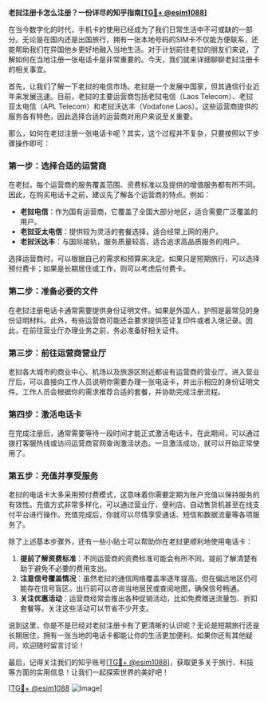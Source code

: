 **老挝注册卡怎么注册？一份详尽的知乎指南[[TG💪+ @esim1088](https://t.me/s/esim1088)]**

在当今数字化的时代，手机卡的使用已经成为了我们日常生活中不可或缺的一部分。无论是在国内还是出国旅行，拥有一张本地号码的SIM卡不仅能方便联系，还能帮助我们在异国他乡更好地融入当地生活。对于计划前往老挝的朋友们来说，了解如何在当地注册一张电话卡是非常重要的。今天，我们就来详细聊聊老挝注册卡的相关事宜。

首先，让我们了解一下老挝的电信市场。老挝是一个发展中国家，但其通信行业近年来发展迅速。目前，老挝的主要运营商包括老挝电信（Laos Telecom）、老挝亚太电信（APL Telecom）和老挝沃达丰（Vodafone Laos）。这些运营商提供的服务各有特色，因此选择合适的运营商对用户来说至关重要。

那么，如何在老挝注册一张电话卡呢？其实，这个过程并不复杂，只要按照以下步骤操作即可：

### **第一步：选择合适的运营商**
在老挝，每个运营商的服务覆盖范围、资费标准以及提供的增值服务都有所不同。因此，在购买电话卡之前，建议先了解各个运营商的特点。例如：
- **老挝电信**：作为国有运营商，它覆盖了全国大部分地区，适合需要广泛覆盖的用户。
- **老挝亚太电信**：提供较为灵活的套餐选择，适合经常上网的用户。
- **老挝沃达丰**：与国际接轨，服务质量较高，适合追求高品质服务的用户。

选择运营商时，可以根据自己的需求和预算来决定。如果只是短期旅行，可以选择预付费卡；如果是长期居住或工作，则可以考虑后付费卡。

### **第二步：准备必要的文件**
在老挝注册电话卡通常需要提供身份证明文件。如果是外国人，护照是最常见的身份证明材料。此外，有些运营商可能还会要求提供签证复印件或者入境记录。因此，在前往营业厅办理业务之前，务必准备好相关证件。

### **第三步：前往运营商营业厅**
老挝各大城市的商业中心、机场以及旅游区附近都设有运营商的营业厅。进入营业厅后，可以直接向工作人员说明你需要办理一张电话卡，并出示相应的身份证明文件。工作人员会根据你的需求推荐合适的套餐，并协助完成注册流程。

### **第四步：激活电话卡**
在完成注册后，通常需要等待一段时间才能正式激活电话卡。在此期间，可以通过拨打客服热线或访问运营商官网查询激活状态。一旦激活成功，就可以开始正常使用了。

### **第五步：充值并享受服务**
老挝的电话卡大多采用预付费模式，这意味着你需要定期为账户充值以保持服务的有效性。充值方式非常多样化，可以通过营业厅、便利店、自动售货机甚至在线支付平台进行操作。充值完成后，你就可以尽情享受通话、短信和数据流量等各项服务了。

除了上述基本步骤外，还有一些小贴士可以帮助你在老挝更顺利地使用电话卡：

1. **提前了解资费标准**：不同运营商的资费标准可能会有所不同，提前了解清楚有助于避免不必要的费用支出。
2. **注意信号覆盖情况**：虽然老挝的通信网络覆盖率逐年提高，但在偏远地区仍可能存在信号盲区。出行前可以咨询当地居民或查阅地图，确保信号畅通。
3. **关注优惠活动**：运营商经常会推出各种促销活动，比如免费赠送流量包、折扣套餐等。关注这些活动可以节省不少开支。

说到这里，你是不是已经对老挝注册卡有了更清晰的认识呢？无论是短期旅行还是长期居住，拥有一张当地的电话卡都能让你的生活更加便利。如果你还有其他疑问，欢迎随时留言讨论！

最后，记得关注我们的知乎账号[[TG💪+ @esim1088](https://t.me/s/esim1088)]，获取更多关于旅行、科技等方面的实用信息！让我们一起探索世界的美好吧！

[[TG💪+ @esim1088](https://t.me/s/esim1088) ![Image](https://i.postimg.cc/4NQfJmqS/Snipaste-2025-05-13-00-14-12.png)]